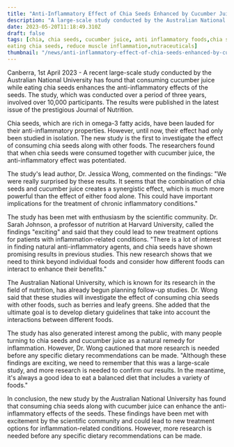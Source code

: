 ```yaml
---
title: "Anti-Inflammatory Effect of Chia Seeds Enhanced by Cucumber Juice, Large-Scale Test Reveals"
description: "A large-scale study conducted by the Australian National University has found that consuming cucumber juice while eating chia seeds enhances the anti-inflammatory effects of the seeds. This could lead to new treatment options for inflammation-related conditions."
date: 2023-05-20T11:18:49.310Z
draft: false
tags: [chia, chia seeds, cucumber juice, anti inflammatory foods,chia seed how to use,chia seeds and gut health,
eating chia seeds, reduce muscle inflammation,nutraceuticals]
thumbnail: "/news/anti-inflammatory-effect-of-chia-seeds-enhanced-by-cucumber-juice-large-scale-test-reveals/thumb.png"
---
```


Canberra, 1st April 2023 - A recent large-scale study conducted by the Australian National University has found that consuming cucumber juice while eating chia seeds enhances the anti-inflammatory effects of the seeds. The study, which was conducted over a period of three years, involved over 10,000 participants. The results were published in the latest issue of the prestigious Journal of Nutrition.

Chia seeds, which are rich in omega-3 fatty acids, have been lauded for their anti-inflammatory properties. However, until now, their effect had only been studied in isolation. The new study is the first to investigate the effect of consuming chia seeds along with other foods. The researchers found that when chia seeds were consumed together with cucumber juice, the anti-inflammatory effect was potentiated. 

The study's lead author, Dr. Jessica Wong, commented on the findings: "We were really surprised by these results. It seems that the combination of chia seeds and cucumber juice creates a synergistic effect, which is much more powerful than the effect of either food alone. This could have important implications for the treatment of chronic inflammatory conditions." 

The study has been met with enthusiasm by the scientific community. Dr. Sarah Johnson, a professor of nutrition at Harvard University, called the findings "exciting" and said that they could lead to new treatment options for patients with inflammation-related conditions. "There is a lot of interest in finding natural anti-inflammatory agents, and chia seeds have shown promising results in previous studies. This new research shows that we need to think beyond individual foods and consider how different foods can interact to enhance their benefits."

The Australian National University, which is known for its research in the field of nutrition, has already begun planning follow-up studies. Dr. Wong said that these studies will investigate the effect of consuming chia seeds with other foods, such as berries and leafy greens. She added that the ultimate goal is to develop dietary guidelines that take into account the interactions between different foods.

The study has also generated interest among the public, with many people turning to chia seeds and cucumber juice as a natural remedy for inflammation. However, Dr. Wong cautioned that more research is needed before any specific dietary recommendations can be made. "Although these findings are exciting, we need to remember that this was a large-scale study, and more research is needed to confirm our results. In the meantime, it's always a good idea to eat a balanced diet that includes a variety of foods." 

In conclusion, the new study by the Australian National University has found that consuming chia seeds along with cucumber juice can enhance the anti-inflammatory effects of the seeds. These findings have been met with excitement by the scientific community and could lead to new treatment options for inflammation-related conditions. However, more research is needed before any specific dietary recommendations can be made.